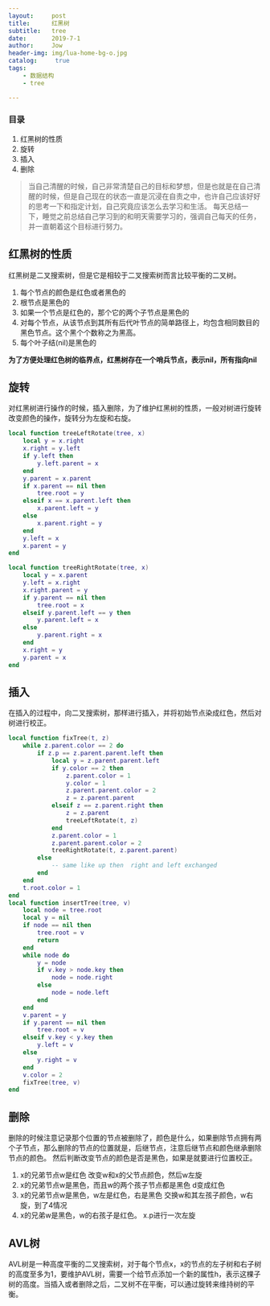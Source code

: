 ```yaml
---
layout:     post
title:      红黑树
subtitle:   tree
date:       2019-7-1
author:     Jow
header-img: img/lua-home-bg-o.jpg
catalog: 	 true 
tags:
    - 数据结构
    - tree

---
```


### 目录
1. 红黑树的性质
2. 旋转
3. 插入
4. 删除



> 当自己清醒的时候，自己非常清楚自己的目标和梦想，但是也就是在自己清醒的时候，但是自己现在的状态一直是沉浸在自责之中，也许自己应该好好的思考一下和指定计划，自己究竟应该怎么去学习和生活。
> 每天总结一下，睡觉之前总结自己学习到的和明天需要学习的，强调自己每天的任务，并一直朝着这个目标进行努力。

## 红黑树的性质
红黑树是二叉搜索树，但是它是相较于二叉搜索树而言比较平衡的二叉树。
1. 每个节点的颜色是红色或者黑色的
2. 根节点是黑色的
3. 如果一个节点是红色的，那个它的两个子节点是黑色的
4. 对每个节点，从该节点到其所有后代叶节点的简单路径上，均包含相同数目的黑色节点。这个黑个个数称之为黑高。
5. 每个叶子结(nil)是黑色的

**为了方便处理红色树的临界点，红黑树存在一个哨兵节点，表示nil，所有指向nil**

## 旋转
对红黑树进行操作的时候，插入删除，为了维护红黑树的性质，一般对树进行旋转改变颜色的操作，旋转分为左旋和右旋。
```lua
local function treeLeftRotate(tree, x)
    local y = x.right
    x.right = y.left
    if y.left then
        y.left.parent = x
    end
    y.parent = x.parent
    if x.parent == nil then
        tree.root = y
    elseif x == x.parent.left then
        x.parent.left = y
    else
        x.parent.right = y
    end
    y.left = x
    x.parent = y
end

local function treeRightRotate(tree, x)
    local y = x.parent
    y.left = x.right
    x.right.parent = y
    if y.parent == nil then
        tree.root = x
    elseif y.parent.left == y then
        y.parent.left = x
    else
        y.parent.right = x
    end
    x.right = y
    y.parent = x
end
```

## 插入
在插入的过程中，向二叉搜索树，那样进行插入，并将初始节点染成红色，然后对树进行校正。
```lua
local function fixTree(t, z)
    while z.parent.color == 2 do
        if z.p == z.parent.parent.left then
            local y = z.parent.parent.left
            if y.color == 2 then
                z.parent.color = 1
                y.color = 1
                z.parent.parent.color = 2
                z = z.parent.parent
            elseif z == z.parent.right then
                z = z.parent
                treeLeftRotate(t, z)
            end
            z.parent.color = 1
            z.parent.parent.color = 2
            treeRightRotate(t, z.parent.parent)
        else
            -- same like up then  right and left exchanged
        end
    end
    t.root.color = 1
end
local function insertTree(tree, v)
    local node = tree.root
    local y = nil
    if node == nil then
        tree.root = v
        return
    end
    while node do
        y = node
        if v.key > node.key then
            node = node.right
        else
            node = node.left
        end
    end
    v.parent = y
    if y.parent == nil then
        tree.root = v
    elseif v.key < y.key then
        y.left = v
    else
        y.right = v
    end
    v.color = 2
    fixTree(tree, v)
end


```


## 删除
删除的时候注意记录那个位置的节点被删除了，颜色是什么，如果删除节点拥有两个子节点，那么删除的节点的位置就是，后继节点，注意后继节点和颜色继承删除节点的颜色。
然后判断改变节点的颜色是否是黑色，如果是就要进行位置校正。
1. x的兄弟节点w是红色
改变w和x的父节点颜色，然后w左旋
2. x的兄弟节点w是黑色，而且w的两个孩子节点都是黑色
d变成红色
3. x的兄弟节点w是黑色，w左是红色，右是黑色
交换w和其左孩子颜色，w右旋，到了4情况
4. x的兄弟w是黑色，w的右孩子是红色。
x.p进行一次左旋

## AVL树
AVL树是一种高度平衡的二叉搜索树，对于每个节点x，x的节点的左子树和右子树的高度至多为1，要维护AVL树，需要一个给节点添加一个新的属性h，表示这棵子树的高度。当插入或者删除之后，二叉树不在平衡，可以通过旋转来维持树的平衡。


